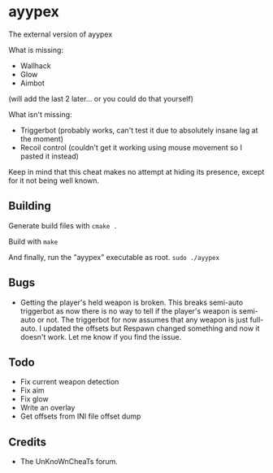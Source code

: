 # ayypex

The external version of ayypex

What is missing:
* Wallhack
* Glow
* Aimbot

(will add the last 2 later... or you could do that yourself)

What isn't missing:
* Triggerbot (probably works, can't test it due to absolutely insane lag at the moment)
* Recoil control (couldn't get it working using mouse movement so I pasted it instead)

Keep in mind that this cheat makes no attempt at hiding its presence, except for it not being well known.

## Building

Generate build files with ```cmake .```

Build with ```make```

And finally, run the "ayypex" executable as root. ```sudo ./ayypex```

## Bugs
* Getting the player's held weapon is broken. This breaks semi-auto triggerbot as now there is no way to tell if the player's weapon is semi-auto or not. The triggerbot for now assumes that any weapon is just full-auto. I updated the offsets but Respawn changed something and now it doesn't work. Let me know if you find the issue.

## Todo
* Fix current weapon detection
* Fix aim
* Fix glow
* Write an overlay
* Get offsets from INI file offset dump

## Credits

* The UnKnoWnCheaTs forum.